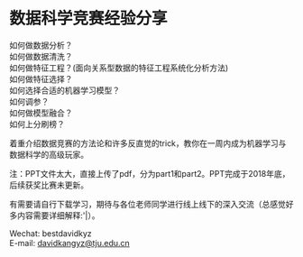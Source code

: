 # 数据科学竞赛经验分享
如何做数据分析？  
如何做数据清洗？  
如何做特征工程？(面向关系型数据的特征工程系统化分析方法)  
如何做特征选择？  
如何选择合适的机器学习模型？  
如何调参？  
如何做模型融合？  
如何上分刷榜？  

着重介绍数据竞赛的方法论和许多反直觉的trick，教你在一周内成为机器学习与数据科学的高级玩家。

注：PPT文件太大，直接上传了pdf，分为part1和part2。PPT完成于2018年底，后续获奖比赛未更新。  

有需要请自行下载学习，期待与各位老师同学进行线上线下的深入交流（总感觉好多内容需要详细解释:'|）。  

Wechat: bestdavidkyz  
E-mail: davidkangyz@tju.edu.cn  
